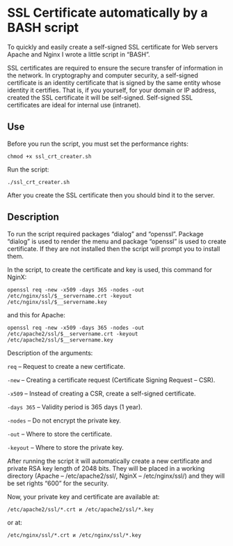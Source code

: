 # SSL Certificate automatically by a BASH script

To quickly and easily create a self-signed SSL certificate for Web servers Apache and Nginx I wrote a little script in “BASH”.

SSL certificates are required to ensure the secure transfer of information in the network. In cryptography and computer security, a self-signed certificate is an identity certificate that is signed by the same entity whose identity it certifies. That is, if you yourself, for your domain or IP address, created the SSL certificate it will be self-signed. Self-signed SSL certificates are ideal for internal use (intranet).

## Use

Before you run the script, you must set the performance rights:
```
chmod +x ssl_crt_creater.sh
```

Run the script:
```
./ssl_crt_creater.sh
```

After you create the SSL certificate then you should bind it to the server.

## Description

To run the script required packages “dialog” and “openssl”. Package “dialog” is used to render the menu and package “openssl” is used to create certificate. If they are not installed then the script will prompt you to install them.

In the script, to create the certificate and key is used, this command for NginX:
```
openssl req -new -x509 -days 365 -nodes -out /etc/nginx/ssl/$__servername.crt -keyout /etc/nginx/ssl/$__servername.key
```

and this for Apache:
```
openssl req -new -x509 -days 365 -nodes -out /etc/apache2/ssl/$__servername.crt -keyout /etc/apache2/ssl/$__servername.key
```

Description of the arguments:

`req` – Request to create a new certificate.

`-new` – Creating a certificate request (Certificate Signing Request – CSR).

`-x509` – Instead of creating a CSR, create a self-signed certificate.

`-days 365` – Validity period is 365 days (1 year).

`-nodes` – Do not encrypt the private key.

`-out` – Where to store the certificate.

`-keyout` – Where to store the private key.

After running the script it will automatically create a new certificate and private RSA key length of 2048 bits. They will be placed in a working directory (Apache – /etc/apache2/ssl/, NginX – /etc/nginx/ssl/) and they will be set rights “600” for the security.

Now, your private key and certificate are available at:
```
/etc/apache2/ssl/*.crt и /etc/apache2/ssl/*.key
```

or at:
```
/etc/nginx/ssl/*.crt и /etc/nginx/ssl/*.key
```
